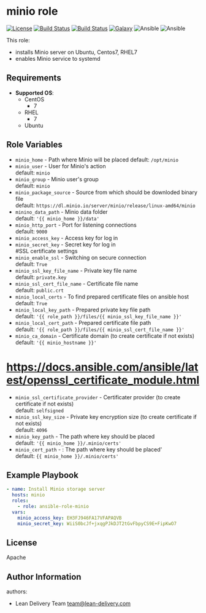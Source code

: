 minio role
=========
[![License](https://img.shields.io/badge/license-Apache-green.svg?style=flat)](https://raw.githubusercontent.com/lean-delivery/ansible-role-minio/master/LICENSE)
[![Build Status](https://travis-ci.org/lean-delivery/ansible-role-minio.svg?branch=master)](https://travis-ci.org/lean-delivery/ansible-role-minio)
[![Build Status](https://gitlab.com/lean-delivery/ansible-role-minio/badges/master/build.svg)](https://gitlab.com/lean-delivery/ansible-role-minio/pipelines)
[![Galaxy](https://img.shields.io/badge/galaxy-lean__delivery.minio-blue.svg)](https://galaxy.ansible.com/lean_delivery/minio)
![Ansible](https://img.shields.io/ansible/role/d/39136.svg)
![Ansible](https://img.shields.io/badge/dynamic/json.svg?label=min_ansible_version&url=https%3A%2F%2Fgalaxy.ansible.com%2Fapi%2Fv1%2Froles%2F39136%2F&query=$.min_ansible_version)

This role:
  - installs Minio server on Ubuntu, Centos7, RHEL7
  - enables Minio service to systemd

Requirements
------------

- **Supported OS**:
   - CentOS
     - 7
   - RHEL
     - 7
   - Ubuntu

Role Variables
--------------

  - `minio_home` - Path where Minio will be placed
     default: `/opt/minio`
  - `minio_user` - User for Minio's action   
     default: `minio`
  - `minio_group` - Minio user's group  
     default: `minio`
  - `minio_package_source` - Source from which should be downloded binary file   
     default: `https://dl.minio.io/server/minio/release/linux-amd64/minio`
  - `minino_data_path` - Minio data folder   
     default: `'{{ minio_home }}/data'`
  - `minio_http_port` - Port for listening connections   
     default: `9000`
  - `minio_access_key` - Access key for log in   
  - `minio_secret_key` - Secret key for log in   
   #SSL certificate settings
   - `minio_enable_ssl` - Switching on secure connection   
      default: `True`
   - `minio_ssl_key_file_name` - Private key file name   
       default: `private.key`
   - `minio_ssl_cert_file_name` - Certificate file name   
      default: `public.crt`
   -  `minio_local_certs` - To find prepared certificate files on ansible host   
       default: `True`
   - `minio_local_key_path` - Prepared private key file path   
      default: `'{{ role_path }}/files/{{ minio_ssl_key_file_name }}'`
   - `minio_local_cert_path` - Prepared certificate file path   
       default: `'{{ role_path }}/files/{{ minio_ssl_cert_file_name }}'`
   - `minio_ca_domain` - Certificate domain (to create certificate if not exists)   
      default: `'{{ minio_hostname }}'`
# https://docs.ansible.com/ansible/latest/openssl_certificate_module.html
   - `minio_ssl_certificate_provider` - Certificater provider (to create certificate if not exists)   
      default: `selfsigned`
   - `minio_ssl_key_size` - Private key encryption size (to create certificate if not exists)   
      default: `4096`
   - `minio_key_path` - The path where key should be placed   
      default: `'{{ minio_home }}/.minio/certs'`
   - `minio_cert_path` - : The path where key should be placed'   
      default: `{{ minio_home }}/.minio/certs'`


Example Playbook
----------------

```yml
- name: Install Minio storage server
  hosts: minio
  roles:
    - role: ansible-role-minio
  vars:
    minio_access_key: EH3FJ946FA17VFAPAQVB
    minio_secret_key: WiiS0bcJf+jxqgPJkDJT2tGvFbpyCS9E+FipKwO7
```

License
-------
Apache

Author Information
------------------

authors:
  - Lean Delivery Team <team@lean-delivery.com>
